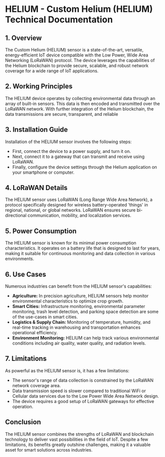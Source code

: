 # HELIUM - Custom Helium (HELIUM) Technical Documentation

## 1. Overview
The Custom Helium (HELIUM) sensor is a state-of-the-art, versatile, energy-efficient IoT device compatible with the Low Power, Wide Area Networking (LoRaWAN) protocol. The device leverages the capabilities of the Helium blockchain to provide secure, scalable, and robust network coverage for a wide range of IoT applications.

## 2. Working Principles
The HELIUM device operates by collecting environmental data through an array of built-in sensors. This data is then encoded and transmitted over the LoRaWAN network. With further integration of the Helium blockchain, the data transmissions are secure, transparent, and reliable

## 3. Installation Guide
Installation of the HELIUM sensor involves the following steps:

- First, connect the device to a power supply, and turn it on.
- Next, connect it to a gateway that can transmit and receive using LoRaWAN.
- Finally, configure the device settings through the Helium application on your smartphone or computer.

## 4. LoRaWAN Details
The HELIUM sensor uses LoRaWAN (Long Range Wide Area Network), a protocol specifically designed for wireless battery-operated 'things' in regional, national, or global networks. LoRaWAN ensures secure bi-directional communication, mobility, and localization services.

## 5. Power Consumption
The HELIUM sensor is known for its minimal power consumption characteristics. It operates on a battery life that is designed to last for years, making it suitable for continuous monitoring and data collection in various environments.

## 6. Use Cases
Numerous industries can benefit from the HELIUM sensor's capabilities:

- **Agriculture:** In precision agriculture, HELIUM sensors help monitor environmental characteristics to optimize crop growth.
- **Smart Cities:** Infrastructure monitoring, environmental parameter monitoring, trash level detection, and parking space detection are some of the use-cases in smart cities.
- **Logistics & Supply Chain:** Monitoring of temperature, humidity, and real-time tracking in warehousing and transportation enhances operational efficiency.
- **Environment Monitoring:** HELIUM can help track various environmental conditions including air quality, water quality, and radiation levels.

## 7. Limitations
As powerful as the HELIUM sensor is, it has a few limitations:

- The sensor's range of data collection is constrained by the LoRaWAN network coverage area.
- Data transmission speed is slower compared to traditional WiFi or Cellular data services due to the Low Power Wide Area Network design.
- The device requires a good setup of LoRaWAN gateways for effective operation.

## Conclusion
The HELIUM sensor combines the strengths of LoRaWAN and blockchain technology to deliver vast possibilities in the field of IoT. Despite a few limitations, its benefits greatly outshine challenges, making it a valuable asset for smart solutions across industries.
